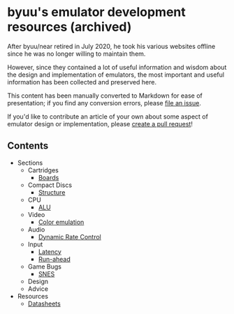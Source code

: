 # byuu's emulator development resources (archived)

After byuu/near retired in July 2020,
he took his various websites offline
since he was no longer willing to maintain them.

However,
since they contained a lot of useful information and wisdom
about the design and implementation of emulators,
the most important and useful information has been collected and preserved here.

This content has been manually converted to Markdown for ease of presentation;
if you find any conversion errors, please [file an
issue](https://github.com/byuu/byuu.net).

If you'd like to contribute an article of your own about some aspect of emulator
design or implementation, please [create a pull
request](https://github.com/byuu/byuu.net/pulls)!

## Contents

  - Sections
      - Cartridges
          - [Boards](./cartridges/boards/)
      - Compact Discs
          - [Structure](./compact-discs/structure/)
      - CPU
          - [ALU](./cpu/alu/)
      - Video
          - [Color emulation](./video/color-emulation/)
      - Audio
          - [Dynamic Rate Control](./audio/dynamic-rate-control/)
      - Input
          - [Latency](./input/latency/)
          - [Run-ahead](./input/run-ahead/)
      - Game Bugs
          - [SNES](./game-bugs/snes/)
      - Design
      - Advice
  - Resources
      - [Datasheets](./datasheets/)
